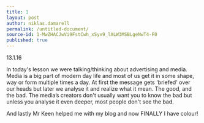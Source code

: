 ```yaml
---
title: 1
layout: post
author: niklas.damarell
permalink: /untitled-document/
source-id: 1-MwZHACJwVi9FstCwh_xSyx9_lALW3MSBLgeNwT4-F0
published: true
---
```

13.1.16

In today's lesson we were talking/thinking about advertising and media. Media is a big part of modern day life and most of us get it in some shape, way or form multiple times a day. At first the message gets 'briefed' over our heads but later we analyse it and realize what it mean. The good, and the bad. The media’s creators don't usually want you to know the bad but unless you analyse it even deeper, most people don't see the bad.

And lastly Mr Keen helped me with my blog and now FINALLY I have colour! 


